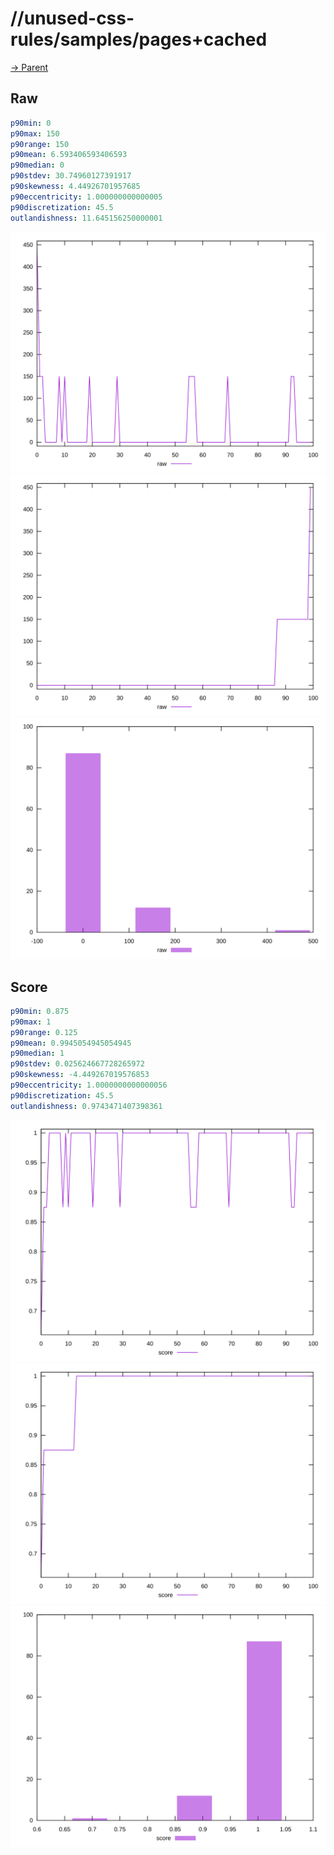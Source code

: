 
# //unused-css-rules/samples/pages+cached

[→ Parent](../..)


## Raw


```yaml
p90min: 0
p90max: 150
p90range: 150
p90mean: 6.593406593406593
p90median: 0
p90stdev: 30.74960127391917
p90skewness: 4.44926701957685
p90eccentricity: 1.000000000000005
p90discretization: 45.5
outlandishness: 11.645156250000001

```

![PLOT: raw-values](./raw/values.svg)![PLOT: raw-sorted](./raw/sorted.svg)![PLOT: raw-histogram](./raw/histogram.svg)
## Score


```yaml
p90min: 0.875
p90max: 1
p90range: 0.125
p90mean: 0.9945054945054945
p90median: 1
p90stdev: 0.025624667728265972
p90skewness: -4.449267019576853
p90eccentricity: 1.0000000000000056
p90discretization: 45.5
outlandishness: 0.9743471407398361

```

![PLOT: score-values](./score/values.svg)![PLOT: score-sorted](./score/sorted.svg)![PLOT: score-histogram](./score/histogram.svg)